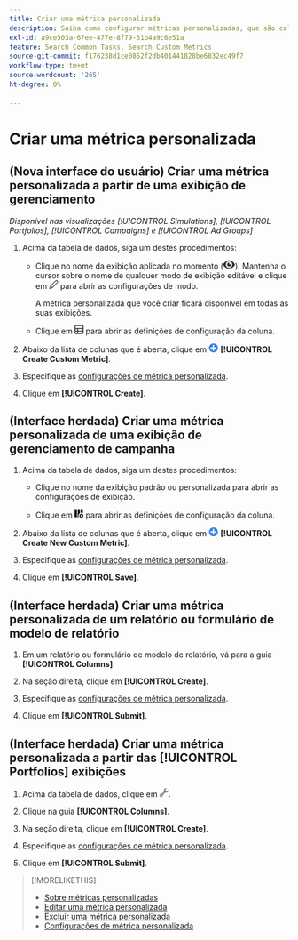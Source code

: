 ```yaml
---
title: Criar uma métrica personalizada
description: Saiba como configurar métricas personalizadas, que são calculadas a partir das métricas padrão.
exl-id: a9ce503a-67ee-477e-8f79-31b4a9c6e51a
feature: Search Common Tasks, Search Custom Metrics
source-git-commit: f176238d1ce0852f2db401441828be6832ec49f7
workflow-type: tm+mt
source-wordcount: '265'
ht-degree: 0%

---
```


# Criar uma métrica personalizada

## (Nova interface do usuário) Criar uma métrica personalizada a partir de uma exibição de gerenciamento

*Disponível nas visualizações [!UICONTROL Simulations], [!UICONTROL Portfolios], [!UICONTROL Campaigns] e [!UICONTROL Ad Groups]*

1. Acima da tabela de dados, siga um destes procedimentos:

   * Clique no nome da exibição aplicada no momento (![Exibição](/help/search-social-commerce/assets/view.png "Exibição")). Mantenha o cursor sobre o nome de qualquer modo de exibição editável e clique em ![Editar](/help/search-social-commerce/assets/edit-new.png "Editar") para abrir as configurações de modo.

     A métrica personalizada que você criar ficará disponível em todas as suas exibições.

   * Clique em ![Colunas personalizadas](/help/search-social-commerce/assets/custom-columns-new.png "Colunas personalizadas") para abrir as definições de configuração da coluna.

1. Abaixo da lista de colunas que é aberta, clique em ![Criar métrica personalizada](/help/search-social-commerce/assets/add.png "Criar métrica personalizada") **[!UICONTROL Create Custom Metric]**.

1. Especifique as [configurações de métrica personalizada](custom-metric-settings.md).

1. Clique em **[!UICONTROL Create]**.

## (Interface herdada) Criar uma métrica personalizada de uma exibição de gerenciamento de campanha

1. Acima da tabela de dados, siga um destes procedimentos:

   * Clique no nome da exibição padrão ou personalizada para abrir as configurações de exibição.

   * Clique em ![Colunas personalizadas](/help/search-social-commerce/assets/custom-columns.png "Colunas personalizadas") para abrir as definições de configuração da coluna.

1. Abaixo da lista de colunas que é aberta, clique em ![Criar nova métrica personalizada](/help/search-social-commerce/assets/add.png "Criar nova métrica personalizada") **[!UICONTROL Create New Custom Metric]**.

1. Especifique as [configurações de métrica personalizada](custom-metric-settings.md).

1. Clique em **[!UICONTROL Save]**.

## (Interface herdada) Criar uma métrica personalizada de um relatório ou formulário de modelo de relatório

1. Em um relatório ou formulário de modelo de relatório, vá para a guia **[!UICONTROL Columns]**.

1. Na seção direita, clique em **[!UICONTROL Create]**.

1. Especifique as [configurações de métrica personalizada](custom-metric-settings.md).

1. Clique em **[!UICONTROL Submit]**.

## (Interface herdada) Criar uma métrica personalizada a partir das [!UICONTROL Portfolios] exibições

1. Acima da tabela de dados, clique em ![Editar Exibição Selecionada](/help/search-social-commerce/assets/view-settings.png "Editar Exibição Selecionada").

1. Clique na guia **[!UICONTROL Columns]**.

1. Na seção direita, clique em **[!UICONTROL Create]**.

1. Especifique as [configurações de métrica personalizada](custom-metric-settings.md).

1. Clique em **[!UICONTROL Submit]**.

>[!MORELIKETHIS]
>
>* [Sobre métricas personalizadas](custom-metric-about.md)
>* [Editar uma métrica personalizada](custom-metric-edit.md)
>* [Excluir uma métrica personalizada](custom-metric-delete.md)
>* [Configurações de métrica personalizada](custom-metric-settings.md)

